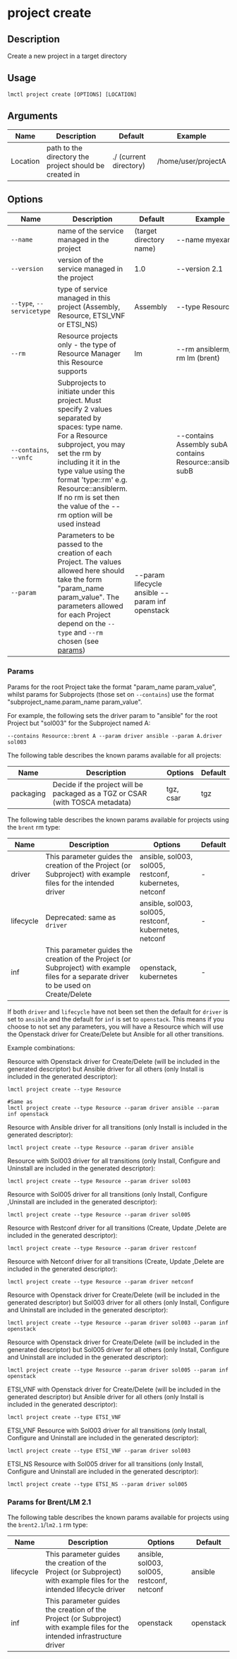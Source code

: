 # project create

## Description

Create a new project in a target directory

## Usage

```
lmctl project create [OPTIONS] [LOCATION]
```

## Arguments

| Name     | Description                                            | Default                | Example             |
| -------- | ------------------------------------------------------ | ---------------------- | ------------------- |
| Location | path to the directory the project should be created in | ./ (current directory) | /home/user/projectA |

## Options

| Name                      | Description                                                                                                                                                                                                                                                                                                         | Default                 | Example                                                      |
| ------------------------- | ------------------------------------------------------------------------------------------------------------------------------------------------------------------------------------------------------------------------------------------------------------------------------------------------------------------- | ----------------------- | ------------------------------------------------------------ |
| `--name`                  | name of the service managed in the project                                                                                                                                                                                                                                                                          | (target directory name) | --name myexample                                             |
| `--version`               | version of the service managed in the project                                                                                                                                                                                                                                                                       | 1.0                     | --version 2.1                                                |
| `--type`, `--servicetype` | type of service managed in this project (Assembly, Resource, ETSI_VNF or ETSI_NS)                                                                                               | Assembly                | --type Resource                                              |
| `--rm`                    | Resource projects only - the type of Resource Manager this Resource supports                                                                                                                                                                                                                                        | lm                      | --rm ansiblerm, --rm lm (brent)                              |
| `--contains`, `--vnfc`    | Subprojects to initiate under this project. Must specify 2 values separated by spaces: type name. For a Resource subproject, you may set the rm by including it it in the type value using the format \'type::rm\' e.g. Resource::ansiblerm. If no rm is set then the value of the --rm option will be used instead |                         | --contains Assembly subA --contains Resource::ansiblerm subB |
| `--param` | Parameters to be passed to the creation of each Project. The values allowed here should take the form "param_name param_value". The parameters allowed for each Project depend on the `--type` and `--rm` chosen (see [params](#params)) | --param lifecycle ansible --param inf openstack |

### Params

Params for the root Project take the format "param_name param_value", whilst params for Subprojects (those set on `--contains`) use the format "subproject_name.param_name param_value". 

For example, the following sets the driver param to "ansible" for the root Project but "sol003" for the Subproject named A:

```
--contains Resource::brent A --param driver ansible --param A.driver sol003

```

The following table describes the known params available for all projects: 

| Name | Description | Options | Default | 
| ---- | ---- | --- | --- |
| packaging | Decide if the project will be packaged as a TGZ or CSAR (with TOSCA metadata) | tgz, csar | tgz |

The following table describes the known params available for projects using the `brent` rm type: 

| Name | Description | Options                              | Default | 
| ---- | ---- |------------------------------------------------| --- |
| driver | This parameter guides the creation of the Project (or Subproject) with example files for the intended driver | ansible, sol003, sol005, restconf, kubernetes, netconf  | - |
| lifecycle | Deprecated: same as `driver` | ansible, sol003, sol005, restconf, kubernetes, netconf | - |
| inf | This parameter guides the creation of the Project (or Subproject) with example files for a separate driver to be used on Create/Delete | openstack, kubernetes                | - |

If both `driver` and `lifecycle` have not been set then the default for `driver` is set to `ansible` and the default for `inf` is set to `openstack`. This means if you choose to not set any parameters, you will have a Resource which will use the Openstack driver for Create/Delete but Ansible for all other transitions.

Example combinations:

Resource with Openstack driver for Create/Delete (will be included in the generated descriptor) but Ansible driver for all others (only Install is included in the generated descriptor):
```
lmctl project create --type Resource

#Same as
lmctl project create --type Resource --param driver ansible --param inf openstack
```

Resource with Ansible driver for all transitions (only Install is included in the generated descriptor):
```
lmctl project create --type Resource --param driver ansible
```

Resource with Sol003 driver for all transitions (only Install, Configure and Uninstall are included in the generated descriptor):
```
lmctl project create --type Resource --param driver sol003
```

Resource with Sol005 driver for all transitions (only Install, Configure ,Uninstall are included in the generated descriptor):
```
lmctl project create --type Resource --param driver sol005
```

Resource with Restconf driver for all transitions (Create, Update ,Delete are included in the generated descriptor):
```
lmctl project create --type Resource --param driver restconf
```

Resource with Netconf driver for all transitions (Create, Update ,Delete are included in the generated descriptor):
```
lmctl project create --type Resource --param driver netconf
```

Resource with Openstack driver for Create/Delete (will be included in the generated descriptor) but Sol003 driver for all others (only Install, Configure and Uninstall are included in the generated descriptor):
```
lmctl project create --type Resource --param driver sol003 --param inf openstack
```

Resource with Openstack driver for Create/Delete (will be included in the generated descriptor) but Sol005 driver for all others (only Install, Configure and Uninstall are included in the generated descriptor):
```
lmctl project create --type Resource --param driver sol005 --param inf openstack
```


ETSI_VNF with Openstack driver for Create/Delete (will be included in the generated descriptor) but Ansible driver for all others (only Install is included in the generated descriptor):
```
lmctl project create --type ETSI_VNF
```

ETSI_VNF Resource with Sol003 driver for all transitions (only Install, Configure and Uninstall are included in the generated descriptor):
```
lmctl project create --type ETSI_VNF --param driver sol003
```

ETSI_NS Resource with Sol005 driver for all transitions (only Install, Configure and Uninstall are included in the generated descriptor):
```
lmctl project create --type ETSI_NS --param driver sol005
```

### Params for Brent/LM 2.1
The following table describes the known params available for projects using the `brent2.1`/`lm2.1` rm type: 

| Name | Description | Options                 | Default | 
| ---- | ---- |----------------------------------------| --- |
| lifecycle | This parameter guides the creation of the Project (or Subproject) with example files for the intended lifecycle driver | ansible, sol003, sol005, restconf, netconf | ansible |
| inf | This parameter guides the creation of the Project (or Subproject) with example files for the intended infrastructure driver | openstack               | openstack |
